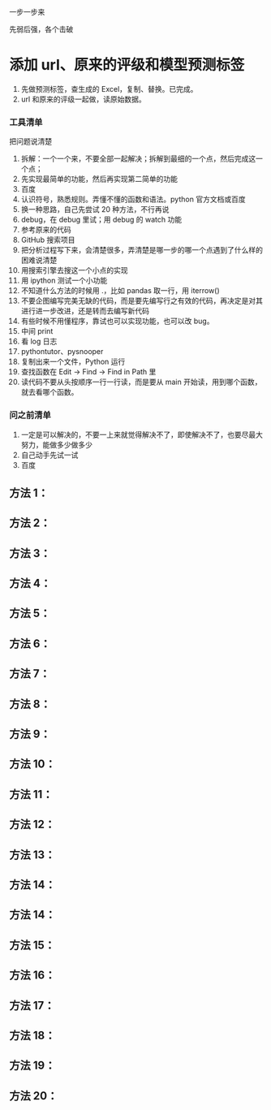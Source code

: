 
一步一步来  

先弱后强，各个击破    



# 添加 url、原来的评级和模型预测标签  

1. 先做预测标签，查生成的 Excel，复制、替换。已完成。  
2. url 和原来的评级一起做，读原始数据。  









































































### 工具清单  

把问题说清楚  

1. 拆解：一个一个来，不要全部一起解决；拆解到最细的一个点，然后完成这一个点；  
2. 先实现最简单的功能，然后再实现第二简单的功能  
3. 百度
4. 认识符号，熟悉规则。弄懂不懂的函数和语法。python 官方文档或百度
5. 换一种思路，自己先尝试 20 种方法，不行再说   
6. debug，在 debug 里试；用 debug 的 watch 功能  
7. 参考原来的代码  
8. GitHub 搜索项目  
9. 把分析过程写下来，会清楚很多，弄清楚是哪一步的哪一个点遇到了什么样的困难说清楚  
10. 用搜索引擎去搜这一个小点的实现  
11. 用 ipython 测试一个小功能  
12. 不知道什么方法的时候用 .，比如 pandas 取一行，用 iterrow()  
13. 不要企图编写完美无缺的代码，而是要先编写行之有效的代码，再决定是对其进行进一步改进，还是转而去编写新代码  
14. 有些时候不用懂程序，靠试也可以实现功能，也可以改 bug。  
15. 中间 print  
16. 看 log 日志  
17. pythontutor、pysnooper  
18. 复制出来一个文件，Python 运行
19. 查找函数在 Edit -> Find -> Find in Path 里
20. 读代码不要从头按顺序一行一行读，而是要从 main 开始读，用到哪个函数，就去看哪个函数。



### 问之前清单  

1. 一定是可以解决的，不要一上来就觉得解决不了，即使解决不了，也要尽最大努力，能做多少做多少
2. 自己动手先试一试  
3. 百度  



## 方法 1：  



## 方法 2：  



## 方法 3：  



## 方法 4：  



## 方法 5：  



## 方法 6：  



## 方法 7：  




## 方法 8：  




## 方法 9：  



## 方法 10：  




## 方法 11：  




## 方法 12：  




## 方法 13：  



## 方法 14：  




## 方法 14：  




## 方法 15：  




## 方法 16：  




## 方法 17：  




## 方法 18：  




## 方法 19：  




## 方法 20：  





















